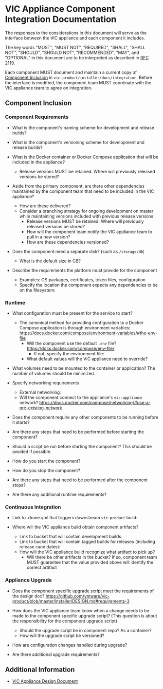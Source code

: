 # VIC Appliance Component Integration Documentation

The responses to the considerations in this document will serve as the interface between the VIC
appliance and each component it includes. 

The key words "MUST", "MUST NOT", "REQUIRED", "SHALL", "SHALL NOT", "SHOULD", "SHOULD NOT",
"RECOMMENDED",  "MAY", and "OPTIONAL" in this document are to be interpreted as described in [RFC
2119](https://tools.ietf.org/html/rfc2119).

Each component MUST document and maintain a current copy of [Component
Inclusion](#component-inclusion) in `vic-product/installer/docs/integration`. Before the interface
is modified, the component team MUST coordinate with the VIC appliance team to agree on integration.

## Component Inclusion

### Component Requirements
- What is the component's naming scheme for development and release builds?

- What is the component's versioning scheme for development and release builds?

- What is the Docker container or Docker Compose application that will be included in the appliance?

    - Release versions MUST be retained. Where will previously released versions be stored? 

- Aside from the primary component, are there other dependencies maintained by the component team
  that need to be included in the VIC appliance? 

    - How are these delivered?
    - Consider a branching strategy for ongoing development on master while maintaining versions
      included with previous release versions
        - Release versions MUST be retained. Where will previously released versions be stored?
        - How will the component team notify the VIC appliance team to pull in a new version?
        - How are these dependencies versioned? 

- Does the component need a separate disk? (such as `/storage/db`)
    - What is the default size in GB?

- Describe the requirements the platform must provide for the component
    - Examples: OS packages, certificates, token files, configuration
    - Specify the location the component expects any dependencies to be on the filesystem:

### Runtime
- What configuration must be present for the service to start?

    - The canonical method for providing configuration to a Docker Compose application is through
      environment variables: https://docs.docker.com/compose/environment-variables/#the-env-file
        - Will the component use the default `.env` file? https://docs.docker.com/compose/env-file/
            - If not, specify the environment file:
        - What default values will the VIC appliance need to override?

- What volumes need to be mounted to the container or application? The number of volumes should be
  minimized.

- Specify networking requirements
    - External networking:
    - Will the component connect to the appliance's `vic-appliance` network?
      https://docs.docker.com/compose/networking/#use-a-pre-existing-network

- Does the component require any other components to be running before it starts?

- Are there any steps that need to be performed before starting the component?

- Should a script be run before starting the component? This should be avoided if possible.

- How do you start the component?

- How do you stop the component?

- Are there any steps that need to be performed after the component stops?

- Are there any additional runtime requirements?

### Continuous Integration
- Link to .drone.yml that triggers downstream `vic-product` build:

- Where will the VIC appliance build obtain component artifacts?

    - Link to bucket that will contain development builds:
    - Link to bucket that will contain tagged builds for releases (including release candidates):
    - How will the VIC appliance build recognize what artifact to pick up?
        - Will there be other artifacts in the bucket? If so, component team MUST guarantee that the
          value provided above will identify the correct artifact 

### Appliance Upgrade
- Does the component specific upgrade script meet the requirements of the design doc?
  https://github.com/vmware/vic-product/blob/master/installer/DESIGN.md#requirements-3

- How does the VIC appliance team know when a change needs to be made to the component specific
  upgrade script? (This question is about the responsibility for the component upgrade script)

    - Should the upgrade script be in component repo? As a container?
    - How will the upgrade script be versioned?

- How are configuration changes handled during upgrade?

- Are there additional upgrade requirements?

    
## Additional Information

- [VIC Appliance Design
  Document](https://github.com/vmware/vic-product/blob/master/installer/DESIGN.md)
